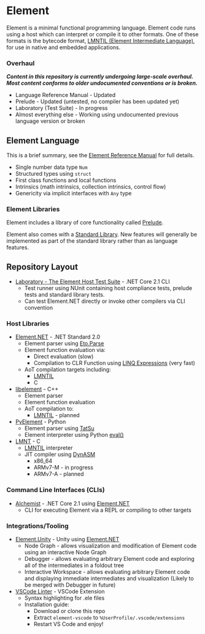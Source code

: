 # Element
Element is a minimal functional programming language.
Element code runs using a host which can interpret or compile it to other formats.
One of these formats is the bytecode format, [LMNTIL (Element Intermediate Language)](LMNT/Bytecode.md), for use in native and embedded applications.

### Overhaul
***Content in this repository is currently undergoing large-scale overhaul.
Most content conforms to older undocumented conventions or is broken.***
* Language Reference Manual - Updated
* Prelude - Updated (untested, no compiler has been updated yet)
* Laboratory (Test Suite) - In progress
* Almost everything else - Working using undocumented previous language version or broken

## Element Language
This is a brief summary, see the [Element Reference Manual](Language/ElementReferenceManual.md) for full details.
* Single number data type `Num`
* Structured types using `struct`
* First class functions and local functions
* Intrinsics (math intrinsics, collection intrinsics, control flow)
* Genericity via implicit interfaces with `Any` type

### Element Libraries
Element includes a library of core functionality called [Prelude](Common/Prelude).

Element also comes with a [Standard Library](Common/StandardLibrary).
New features will generally be implemented as part of the standard library rather than as language features.

## Repository Layout
* [Laboratory - The Element Host Test Suite](Laboratory) - .NET Core 2.1 CLI
    * Test runner using NUnit containing host compliance tests, prelude tests and standard library tests.
    * Can test Element.NET directly or invoke other compilers via CLI convention

### Host Libraries
* [Element.NET](Element.NET) - .NET Standard 2.0
    * Element parser using [Eto.Parse](https://github.com/picoe/Eto.Parse)
    * Element function evaluation via:
        * Direct evaluation (slow)
        * Compilation to CLR Function using [LINQ Expressions](https://docs.microsoft.com/en-us/dotnet/api/system.linq.expressions.expression) (very fast)
    * AoT compilation targets including:
        * [LMNTIL](LMNT/Bytecode.md)
        * C
* [libelement](libelement) - C++
    * Element parser
    * Element function evaluation
    * AoT compilation to:
        * [LMNTIL](LMNT/Bytecode.md) - planned
* [PyElement](PyElement) - Python
    * Element parser using [TatSu](https://github.com/neogeny/TatSu)
    * Element interpreter using Python [eval()](https://docs.python.org/3/library/functions.html)
* [LMNT](LMNT) - C
    * [LMNTIL](LMNT/Bytecode.md) interpreter
    * JIT compiler using [DynASM](https://luajit.org/dynasm.html)
        * x86_64
        * ARMv7-M - in progress
        * ARMv7-A - planned

### Command Line Interfaces (CLIs)
* [Alchemist](Alchemist) - .NET Core 2.1 using [Element.NET](Element.NET)
    * CLI for executing Element via a REPL or compiling to other targets

### Integrations/Tooling
* [Element.Unity](Element.Unity) - Unity using [Element.NET](Element.NET)
    * Node Graph - allows visualization and modification of Element code using an interactive Node Graph
    * Debugger - allows evaluating arbitrary Element code and exploring all of the intermediates in a foldout tree
    * Interactive Workspace - allows evaluating arbitrary Element code and displaying immediate intermediates and visualization (Likely to be merged with Debugger in future)
* [VSCode Linter](element-vscode) - VSCode Extension
    * Syntax highlighting for .ele files
    * Installation guide:
        * Download or clone this repo
        * Extract `element-vscode` to `%UserProfile/.vscode/extensions`
        * Restart VS Code and enjoy!